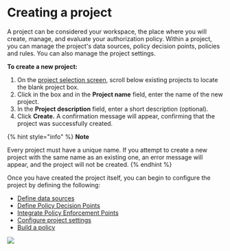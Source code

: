 # Creating a project



A project can be considered your workspace, the place where you will create, manage, and evaluate your authorization policy. Within a project, you can manage the project's data sources, policy decision points, policies and rules. You can also manage the project settings.

**To create a new project:**

1. On the [project selection screen](https://docs.build.security/docs/project-management-screen), scroll below existing projects to locate the blank project box.
2. Click in the box and in the **Project name** field, enter the name of the new project.
3. In the **Project description** field, enter a short description \(optional\).
4. Click **Create.** A confirmation message will appear, confirming that the project was successfully created.

{% hint style="info" %}
**Note**

Every project must have a unique name. If you attempt to create a new project with the same name as an existing one, an error message will appear, and the project will not be created.
{% endhint %}

Once you have created the project itself, you can begin to configure the project by defining the following:

* [Define data sources](https://docs.build.security/docs/defining-a-new-data-source)
* [Define Policy Decision Points](https://docs.build.security/docs/define-new-pdp-configuration)
* [Integrate Policy Enforcement Points](https://docs.build.security/docs/policy-enforcement-points-peps)
* [Configure project settings](https://docs.build.security/docs/manage-your-projects)
* [Build a policy](https://docs.build.security/docs/building-policies)

![](https://files.readme.io/c96c60b-projsuccess.PNG)

